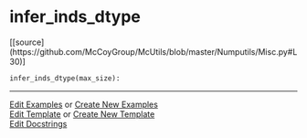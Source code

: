 # <a id="McUtils.Numputils.Misc.infer_inds_dtype">infer_inds_dtype</a>
<div class="docs-source-link" markdown="1">
[[source](https://github.com/McCoyGroup/McUtils/blob/master/Numputils/Misc.py#L30)]
</div>

```python
infer_inds_dtype(max_size): 
```
 



___

[Edit Examples](https://github.com/McCoyGroup/McUtils/edit/gh-pages/ci/examples/McUtils/Numputils/Misc/infer_inds_dtype.md) or 
[Create New Examples](https://github.com/McCoyGroup/McUtils/new/gh-pages/?filename=ci/examples/McUtils/Numputils/Misc/infer_inds_dtype.md) <br/>
[Edit Template](https://github.com/McCoyGroup/McUtils/edit/gh-pages/ci/docs/McUtils/Numputils/Misc/infer_inds_dtype.md) or 
[Create New Template](https://github.com/McCoyGroup/McUtils/new/gh-pages/?filename=ci/docs/templates/McUtils/Numputils/Misc/infer_inds_dtype.md) <br/>
[Edit Docstrings](https://github.com/McCoyGroup/McUtils/edit/master/Numputils/Misc.py#L30?message=Update%20Docs)